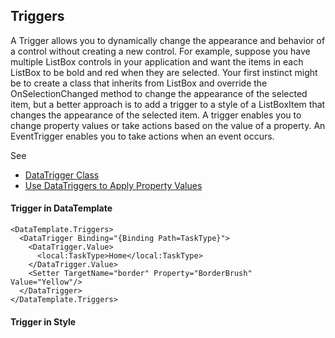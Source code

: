 ## Triggers
A Trigger allows you to dynamically change the appearance and behavior of a control without creating a new control.
For example, suppose you have multiple ListBox controls in your application and want the items in each ListBox to be bold 
and red when they are selected. Your first instinct might be to create a class that inherits from ListBox and override 
the OnSelectionChanged method to change the appearance of the selected item, but a better approach is to add a trigger to a style of 
a ListBoxItem that changes the appearance of the selected item. A trigger enables you to change property values or take actions based 
on the value of a property. An EventTrigger enables you to take actions when an event occurs.

See
* [DataTrigger Class](https://docs.microsoft.com/en-us/dotnet/api/system.windows.datatrigger)
* [Use DataTriggers to Apply Property Values](https://docs.microsoft.com/en-us/dotnet/framework/wpf/data/data-templating-overview#use-datatriggers-to-apply-property-values)

#### Trigger in DataTemplate
```
<DataTemplate.Triggers>
  <DataTrigger Binding="{Binding Path=TaskType}">
    <DataTrigger.Value>
      <local:TaskType>Home</local:TaskType>
    </DataTrigger.Value>
    <Setter TargetName="border" Property="BorderBrush" Value="Yellow"/>
  </DataTrigger>
</DataTemplate.Triggers>
```

#### Trigger in Style
```
```
